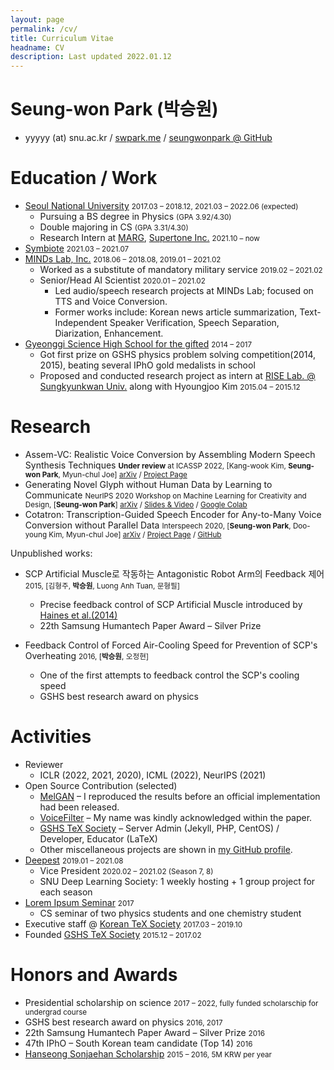 ```yaml
---
layout: page
permalink: /cv/
title: Curriculum Vitae
headname: CV
description: Last updated 2022.01.12
---
```


# Seung-won Park (박승원)

* yyyyy (at) snu.ac.kr / [swpark.me](https://swpark.me) / [seungwonpark @ GitHub](https://github.com/seungwonpark)

# Education / Work

* [Seoul National University](https://en.snu.ac.kr) <small>2017.03 – 2018.12, 2021.03 – 2022.06 (expected)</small>
  * Pursuing a BS degree in Physics <small>(GPA 3.92/4.30)</small>
  * Double majoring in CS <small>(GPA 3.31/4.30)</small>
  * Research Intern at [MARG](http://marg.snu.ac.kr), [Supertone Inc.](https://supertone.ai/) <small>2021.10 – now</small>
* [Symbiote](https://symbiote-ai.github.io/) <small> 2021.03 –  2021.07</small>
* [MINDs Lab, Inc.](https://mindslab-ai.github.io/publications/) <small>2018.06 – 2018.08, 2019.01 – 2021.02</small>
  * Worked as a substitute of mandatory military service <small>2019.02 – 2021.02</small>
  * Senior/Head AI Scientist <small>2020.01 – 2021.02</small>
    * Led audio/speech research projects at MINDs Lab; focused on TTS and Voice Conversion.
    * Former works include: Korean news article summarization, Text-Independent Speaker Verification, Speech Separation, Diarization, Enhancement.
* [Gyeonggi Science High School for the gifted](https://www.gs.hs.kr) <small>2014 – 2017</small>
  * Got first prize on GSHS physics problem solving competition(2014, 2015), beating several IPhO gold medalists in school
  * Proposed and conducted research project as intern at [RISE Lab. @ Sungkyunkwan Univ.](http://ris.skku.edu/home/) along with Hyoungjoo Kim <small>2015.04 – 2015.12</small>

# Research

- Assem-VC: Realistic Voice Conversion by Assembling Modern Speech Synthesis Techniques <small>**Under review** at ICASSP 2022, [Kang-wook Kim, **Seung-won Park**, Myun-chul Joe] [arXiv](https://arxiv.org/abs/2104.00931) / [Project Page](https://mindslab-ai.github.io/assem-vc/)</small>
- Generating Novel Glyph without Human Data by Learning to Communicate <small>NeurIPS 2020 Workshop on Machine Learning for Creativity and Design, [**Seung-won Park**] [arXiv](https://arxiv.org/abs/2010.04402) / [Slides & Video](https://slideslive.com/38941000) / [Google Colab](https://colab.research.google.com/drive/1NDEdM7PjcS2ohKP39UnsX02hg_EyOpYX?usp=sharing)</small>
- Cotatron: Transcription-Guided Speech Encoder for Any-to-Many Voice Conversion without Parallel Data <small>Interspeech 2020, [**Seung-won Park**, Doo-young Kim, Myun-chul Joe] [arXiv](https://arxiv.org/abs/2005.03295) / [Project Page](https://mindslab-ai.github.io/cotatron) / [GitHub](https://github.com/mindslab-ai/cotatron)</small>

Unpublished works:
- SCP Artificial Muscle로 작동하는 Antagonistic Robot Arm의 Feedback 제어 <small>2015, [김형주, **박승원**, Luong Anh Tuan, 문형필]</small>
    - Precise feedback control of SCP Artificial Muscle introduced by [Haines et al.(2014)](https://science.sciencemag.org/content/343/6173/868)
    - 22th Samsung Humantech Paper Award – Silver Prize

- Feedback Control of Forced Air-Cooling Speed for Prevention of SCP's Overheating <small>2016, [**박승원**, 오정현]</small>
    - One of the first attempts to feedback control the SCP's cooling speed 
    - GSHS best research award on physics

# Activities

* Reviewer
  * ICLR (2022, 2021, 2020), ICML (2022), NeurIPS (2021)
* Open Source Contribution (selected)
  * [MelGAN](https://github.com/seungwonpark/melgan) – I reproduced the results before an official implementation had been released.
  * [VoiceFilter](https://github.com/mindslab-ai/voicefilter) – My name was kindly acknowledged within the paper.
  * [GSHS TeX Society](http://latex.gs.hs.kr) – Server Admin (Jekyll, PHP, CentOS) / Developer, Educator (LaTeX)
  * Other miscellaneous projects are shown in [my GitHub profile](https://github.com/seungwonpark). 
* [Deepest](https://deepest.ai/) <small>2019.01 – 2021.08</small>
  * Vice President <small>2020.02 – 2021.02 (Season 7, 8)</small>
  * SNU Deep Learning Society: 1 weekly hosting + 1 group project for each season
* [Lorem Ipsum Seminar](https://github.com/seungwonpark/lipsum-seminar) <small>2017</small>
  * CS seminar of two physics students and one chemistry student
* Executive staff @ [Korean TeX Society](http://www.ktug.org) <small>2017.03 – 2019.10</small>
* Founded [GSHS TeX Society](http://latex.gs.hs.kr) <small>2015.12 – 2017.02</small>

# Honors and Awards

* Presidential scholarship on science <small>2017 – 2022, fully funded scholarschip for undergrad course</small>
* GSHS best research award on physics <small>2016, 2017</small>
* 22th Samsung Humantech Paper Award – Silver Prize <small>2016</small>
* 47th IPhO – South Korean team candidate (Top 14) <small>2016</small>
* [Hanseong Sonjaehan Scholarship](http://sonjaehan.org/) <small>2015 – 2016, 5M KRW per year</small>

